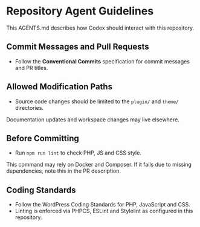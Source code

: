 # Repository Agent Guidelines

This AGENTS.md describes how Codex should interact with this repository.

## Commit Messages and Pull Requests
- Follow the **Conventional Commits** specification for commit messages and PR titles.

## Allowed Modification Paths
- Source code changes should be limited to the `plugin/` and `theme/` directories.

Documentation updates and workspace changes may live elsewhere.

## Before Committing
- Run `npm run lint` to check PHP, JS and CSS style.

This command may rely on Docker and Composer. If it fails due to missing dependencies, note this in the PR description.

## Coding Standards
- Follow the WordPress Coding Standards for PHP, JavaScript and CSS.
- Linting is enforced via PHPCS, ESLint and Stylelint as configured in this repository.